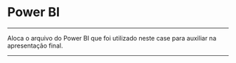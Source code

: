 # Power BI
---

Aloca o arquivo do Power BI que foi utilizado neste case para auxiliar na apresentação final.

---

